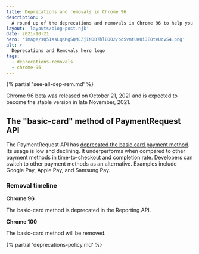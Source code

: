 ```yaml
---
title: Deprecations and removals in Chrome 96
description: >
  A round up of the deprecations and removals in Chrome 96 to help you plan.
layout: 'layouts/blog-post.njk'
date: 2021-10-21
hero: 'image/sQ51XsLqKMgSQMCZjIN0B7hlBO02/boSvmtUKOiJE0teUcvS4.png'
alt: >
  Deprecations and Removals hero logo
tags:
  - deprecations-removals
  - chrome-96
---
```


{% partial 'see-all-dep-rem.md' %}

Chrome 96 beta was released on October 21, 2021 and is expected to become the
stable version in late November, 2021.

## The "basic-card" method of PaymentRequest API

The PaymentRequest API has [deprecated the basic card payment
method](https://blog.chromium.org/2021/10/sunsetting-basic-card-payment-method-in.html). Its usage is low
and declining. It underperforms when compared to other payment methods in
time-to-checkout and completion rate. Developers can switch to other payment
methods as an alternative. Examples include Google Pay, Apple Pay, and Samsung
Pay.

### Removal timeline

**Chrome 96**

The basic-card method is deprecated in the Reporting API.

**Chrome 100**

The basic-card method will be removed.

{% partial 'deprecations-policy.md' %}
